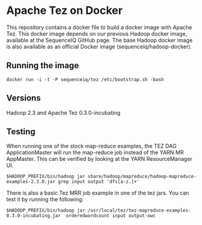 Apache Tez on Docker
==========

This repository contains a docker file to build a docker image with Apache Tez. This docker image depends on our previous Hadoop docker image, available at the SequenceIQ GitHub page.
The base Hadoop docker image is also available as an official Docker image (sequenceiq/hadoop-docker).

## Running the image
```
docker run -i -t -P sequenceiq/tez /etc/bootstrap.sh -bash
```

## Versions
Hadoop 2.3 and Apache Tez 0.3.0-incubating

## Testing
When running one of the stock map-reduce examples, the TEZ DAG ApplicationMaster will run the map-reduce job instead of the YARN MR AppMaster.
This can be verified by looking at the YARN ResourceManager UI.
```
$HADOOP_PREFIX/bin/hadoop jar share/hadoop/mapreduce/hadoop-mapreduce-examples-2.3.0.jar grep input output 'dfs[a-z.]+'
```

There is also a basic Tez MRR job example in one of the tez jars. You can test it by running the following:
```
$HADOOP_PREFIX/bin/hadoop jar /usr/local/tez/tez-mapreduce-examples-0.3.0-incubating.jar  orderedwordcount input output-owc
```
